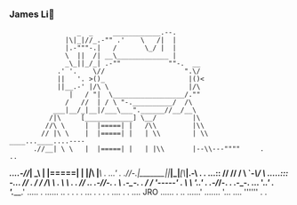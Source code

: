 ### James Li👋

<!--
**skxvtchy/skxvtchy** is a ✨ _special_ ✨ repository because its `README.md` (this file) appears on your GitHub profile.

Here are some ideas to get you started:
-->

                     _  _     ____________.--.
                  |\|_|//_.-"" .'    \   /|  |
                  |.-"""-.|   /       \_/ |  |
                  \  ||  /| __\_____________ |
                  _\_||_/_| .-""            ""-.  __
                .' '.    \//                    ".\/
                ||   '. >()_                     |()<
                ||__.-' |/\ \                    |/\
                   |   / "|  \__________________/.""
                  /   //  | / \ "-.__________/  /\
               ___|__/_|__|/___\___".______//__/__\
              /|\     [____________] \__/         |\
             //\ \     |  |=====| |   /\\         |\\
            // |\ \    |  |=====| |   | \\        | \\        ____...____....----
          .//__| \ \   |  |=====| |   | |\\       |--\\---""""     .            ..
_____....-//___|  \_\  |  |=====| |   |_|_\\      |___\\    .                 ...'
 .      .//-.__|_______|__|_____|_|_____[__\\_____|__.-\\      .     .    ...::
        //        //        /          \ `-_\\/         \\          .....:::
  -... //     .  / /       /____________\    \\       .  \ \     .            .
      //   .. .-/_/-.                 .       \\        .-\_\-.                 .
     / /      '-----'           .             \ \      '._____.'         .
  .-/_/-.         .                          .-\_\-.                          ...
 '._____.'                            .     '._____.'                       .....
        .                                                             ...... ..
    .            .                  .                        .
   ...                    .                      .                       .      .
        ....     .                       .                    ....
 JRO      ......           . ..                       ......'
             .......             '...              ....
                                   ''''''      .              .
